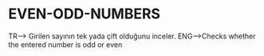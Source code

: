 # EVEN-ODD-NUMBERS
 TR--> Girilen sayının tek yada çift olduğunu inceler. 
 ENG-->Checks whether the entered number is odd or even
